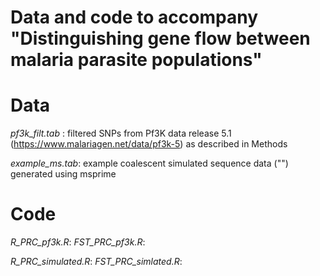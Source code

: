 # Data and code to accompany "Distinguishing gene flow between malaria parasite populations"

# Data

*pf3k_filt.tab* : filtered SNPs from Pf3K data release 5.1 (https://www.malariagen.net/data/pf3k-5) as described in Methods

*example_ms.tab*: example coalescent simulated sequence data ("") generated using msprime

# Code
*R\_PRC\_pf3k.R*:
*FST_PRC_pf3k.R*:

*R_PRC_simulated.R*:
*FST_PRC_simlated.R*:

